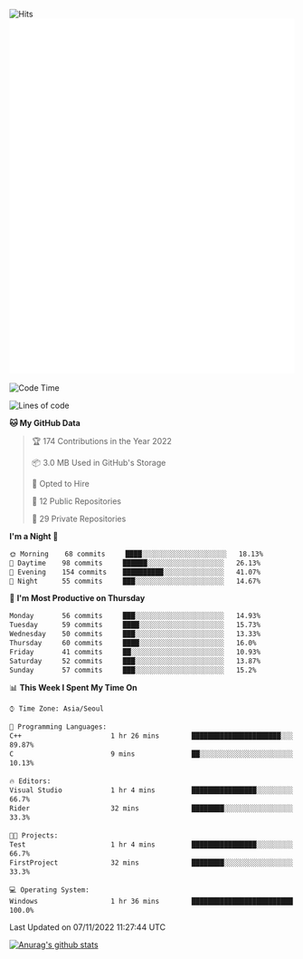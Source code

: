 ![Hits](https://hits.seeyoufarm.com/api/count/incr/badge.svg?url=https%3A%2F%2Fgithub.com%2Fkokose1234&count_bg=%2379C83D&title_bg=%23555555&icon=apple.svg&icon_color=%23E7E7E7&title=hits&edge_flat=false)
<br/>
![Metrics](https://github.com/kokose1234/kokose1234/blob/main/github-metrics.svg)

<!--START_SECTION:waka-->
![Code Time](http://img.shields.io/badge/Code%20Time-711%20hrs%2051%20mins-blue)

![Lines of code](https://img.shields.io/badge/From%20Hello%20World%20I%27ve%20Written-902%20Thousand%20lines%20of%20code-blue)

**🐱 My GitHub Data** 

> 🏆 174 Contributions in the Year 2022
 > 
> 📦 3.0 MB Used in GitHub's Storage 
 > 
> 💼 Opted to Hire
 > 
> 📜 12 Public Repositories 
 > 
> 🔑 29 Private Repositories  
 > 
**I'm a Night 🦉** 

```text
🌞 Morning    68 commits     ████░░░░░░░░░░░░░░░░░░░░░   18.13% 
🌆 Daytime    98 commits     ██████░░░░░░░░░░░░░░░░░░░   26.13% 
🌃 Evening    154 commits    ██████████░░░░░░░░░░░░░░░   41.07% 
🌙 Night      55 commits     ███░░░░░░░░░░░░░░░░░░░░░░   14.67%

```
📅 **I'm Most Productive on Thursday** 

```text
Monday       56 commits     ███░░░░░░░░░░░░░░░░░░░░░░   14.93% 
Tuesday      59 commits     ████░░░░░░░░░░░░░░░░░░░░░   15.73% 
Wednesday    50 commits     ███░░░░░░░░░░░░░░░░░░░░░░   13.33% 
Thursday     60 commits     ████░░░░░░░░░░░░░░░░░░░░░   16.0% 
Friday       41 commits     ██░░░░░░░░░░░░░░░░░░░░░░░   10.93% 
Saturday     52 commits     ███░░░░░░░░░░░░░░░░░░░░░░   13.87% 
Sunday       57 commits     ███░░░░░░░░░░░░░░░░░░░░░░   15.2%

```


📊 **This Week I Spent My Time On** 

```text
⌚︎ Time Zone: Asia/Seoul

💬 Programming Languages: 
C++                      1 hr 26 mins        ██████████████████████░░░   89.87% 
C                        9 mins              ██░░░░░░░░░░░░░░░░░░░░░░░   10.13%

🔥 Editors: 
Visual Studio            1 hr 4 mins         ████████████████░░░░░░░░░   66.7% 
Rider                    32 mins             ████████░░░░░░░░░░░░░░░░░   33.3%

🐱‍💻 Projects: 
Test                     1 hr 4 mins         ████████████████░░░░░░░░░   66.7% 
FirstProject             32 mins             ████████░░░░░░░░░░░░░░░░░   33.3%

💻 Operating System: 
Windows                  1 hr 36 mins        █████████████████████████   100.0%

```


 Last Updated on 07/11/2022 11:27:44 UTC
<!--END_SECTION:waka-->

[![Anurag's github stats](https://github-readme-stats.vercel.app/api?username=kokose1234&theme=dracula)](https://github.com/anuraghazra/github-readme-stats)



	

